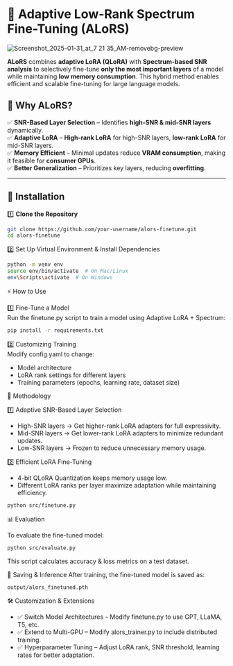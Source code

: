 # 🚀 Adaptive Low-Rank Spectrum Fine-Tuning (ALoRS)


![Screenshot_2025-01-31_at_7 21 35_AM-removebg-preview](https://github.com/user-attachments/assets/16b5aec0-bf13-4118-8b43-48dad820afe9)


**ALoRS** combines **adaptive LoRA (QLoRA)** with **Spectrum-based SNR analysis** to selectively fine-tune **only the most important layers** of a model while maintaining **low memory consumption**. This hybrid method enables efficient and scalable fine-tuning for large language models.

## **📌 Why ALoRS?**
✅ **SNR-Based Layer Selection** – Identifies **high-SNR & mid-SNR layers** dynamically.  
✅ **Adaptive LoRA** – **High-rank LoRA** for high-SNR layers, **low-rank LoRA** for mid-SNR layers.  
✅ **Memory Efficient** – Minimal updates reduce **VRAM consumption**, making it feasible for **consumer GPUs**.  
✅ **Better Generalization** – Prioritizes key layers, reducing **overfitting**.  


---

## **🚀 Installation**
1️⃣ **Clone the Repository**
```bash
git clone https://github.com/your-username/alors-finetune.git
cd alors-finetune
```



2️⃣ Set Up Virtual Environment & Install Dependencies
```bash
python -m venv env
source env/bin/activate  # On Mac/Linux
env\Scripts\activate  # On Windows
```

⚡ How to Use

1️⃣ Fine-Tune a Model  
Run the finetune.py script to train a model using Adaptive LoRA + Spectrum:
``` bash
pip install -r requirements.txt
```


2️⃣ Customizing Training  
Modify config.yaml to change:
- Model architecture
- LoRA rank settings for different layers
- Training parameters (epochs, learning rate, dataset size)


🔬 Methodology

1️⃣ Adaptive SNR-Based Layer Selection  
- High-SNR layers → Get higher-rank LoRA adapters for full expressivity.
- Mid-SNR layers → Get lower-rank LoRA adapters to minimize redundant updates.
- Low-SNR layers → Frozen to reduce unnecessary memory usage.

2️⃣ Efficient LoRA Fine-Tuning  
- 4-bit QLoRA Quantization keeps memory usage low.
- Different LoRA ranks per layer maximize adaptation while maintaining efficiency.

```bash
python src/finetune.py
```

📊 Evaluation

To evaluate the fine-tuned model:
```bash
python src/evaluate.py
```

This script calculates accuracy & loss metrics on a test dataset.

💾 Saving & Inference
After training, the fine-tuned model is saved as:
```bash
output/alors_finetuned.pth
```

🛠 Customization & Extensions

- ✅ Switch Model Architectures – Modify finetune.py to use GPT, LLaMA, T5, etc.
- ✅ Extend to Multi-GPU – Modify alors_trainer.py to include distributed training.
- ✅ Hyperparameter Tuning – Adjust LoRA rank, SNR threshold, learning rates for better adaptation.








